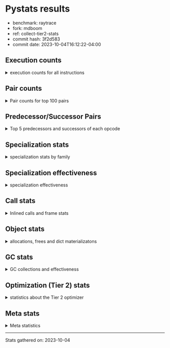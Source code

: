 
# Pystats results

- benchmark: raytrace
- fork: mdboom
- ref: collect-tier2-stats
- commit hash: 3f2d583
- commit date: 2023-10-04T16:12:22-04:00

## Execution counts

<details>
<summary> execution counts for all instructions </summary>

|Name | Count | Self | Cumulative | Miss ratio | 
|---|---:|---:|---:|---:|
| LOAD_FAST | 519,318,180 | 21.9% | 21.9% |  |
| LOAD_ATTR_INSTANCE_VALUE | 350,576,820 | 14.8% | 36.7% | 0.2% |
| RESUME_CHECK | 153,418,920 | 6.5% | 43.1% |  |
| RETURN_VALUE | 136,163,340 | 5.7% | 48.9% |  |
| LOAD_FAST_LOAD_FAST | 133,760,760 | 5.6% | 54.5% |  |
| BINARY_OP_MULTIPLY_FLOAT | 121,520,080 | 5.1% | 59.6% | 5.7% |
| CALL_PY_EXACT_ARGS | 100,959,780 | 4.3% | 63.9% | 2.2% |
| STORE_ATTR_INSTANCE_VALUE | 96,107,880 | 4.1% | 67.9% | 0.0% |
| LOAD_ATTR_METHOD_WITH_VALUES | 94,737,520 | 4.0% | 71.9% | 1.7% |
| BINARY_OP_ADD_FLOAT | 69,208,300 | 2.9% | 74.8% | 8.7% |
| RETURN_CONST | 63,452,700 | 2.7% | 77.5% |  |
| BINARY_OP_SUBTRACT_FLOAT | 50,259,060 | 2.1% | 79.6% | 30.0% |
| STORE_FAST | 49,227,000 | 2.1% | 81.7% |  |
| BINARY_OP | 44,365,820 | 1.9% | 83.6% |  |
| LOAD_CONST | 40,772,940 | 1.7% | 85.3% |  |
| LOAD_GLOBAL_MODULE | 39,516,160 | 1.7% | 87.0% |  |
| EXIT_INIT_CHECK | 33,388,200 | 1.4% | 88.4% |  |
| CALL_ALLOC_AND_ENTER_INIT | 33,388,200 | 1.4% | 89.8% |  |
| POP_JUMP_IF_FALSE | 32,280,780 | 1.4% | 91.1% |  |
| POP_TOP | 26,296,020 | 1.1% | 92.2% |  |
| INTERPRETER_EXIT | 19,112,340 | 0.8% | 93.0% |  |
| TO_BOOL_BOOL | 18,511,860 | 0.8% | 93.8% |  |
| ENTER_EXECUTOR | 16,037,320 | 0.7% | 94.5% |  |
| BINARY_OP_MULTIPLY_INT | 13,571,280 | 0.6% | 95.1% | 63.1% |
| COMPARE_OP | 12,344,560 | 0.5% | 95.6% |  |
| BUILD_TUPLE | 8,288,040 | 0.3% | 95.9% |  |
| CALL_BUILTIN_O | 7,703,580 | 0.3% | 96.3% |  |
| LIST_APPEND | 7,327,200 | 0.3% | 96.6% |  |
| PUSH_NULL | 7,310,340 | 0.3% | 96.9% |  |
| LOAD_GLOBAL_BUILTIN | 7,108,800 | 0.3% | 97.2% |  |
| POP_JUMP_IF_NOT_NONE | 6,802,080 | 0.3% | 97.5% |  |
| LOAD_ATTR_MODULE | 6,710,200 | 0.3% | 97.7% |  |
| BINARY_SUBSCR_TUPLE_INT | 6,693,900 | 0.3% | 98.0% |  |
| CALL | 6,416,740 | 0.3% | 98.3% |  |
| BINARY_OP_SUBTRACT_INT | 4,877,700 | 0.2% | 98.5% | 7.2% |
| POP_JUMP_IF_TRUE | 3,218,580 | 0.1% | 98.6% |  |
| BINARY_OP_ADD_INT | 3,178,800 | 0.1% | 98.8% |  |
| GET_ITER | 2,792,040 | 0.1% | 98.9% |  |
| FOR_ITER_LIST | 2,791,740 | 0.1% | 99.0% |  |
| UNARY_NEGATIVE | 2,650,380 | 0.1% | 99.1% |  |
| COMPARE_OP_FLOAT | 1,964,460 | 0.1% | 99.2% |  |
| BUILD_LIST | 1,836,120 | 0.1% | 99.3% |  |
| SWAP | 1,831,800 | 0.1% | 99.4% |  |
| LOAD_FAST_AND_CLEAR | 1,831,800 | 0.1% | 99.4% |  |
| STORE_SUBSCR | 1,800,480 | 0.1% | 99.5% |  |
| STORE_FAST_STORE_FAST | 1,555,860 | 0.1% | 99.6% |  |
| TO_BOOL | 1,530,440 | 0.1% | 99.6% |  |
| NOP | 1,511,880 | 0.1% | 99.7% |  |
| UNPACK_SEQUENCE_TWO_TUPLE | 1,235,880 | 0.1% | 99.8% |  |
| COMPARE_OP_INT | 919,980 | 0.0% | 99.8% |  |
| LOAD_ATTR | 832,520 | 0.0% | 99.8% |  |
| LOAD_ATTR_METHOD_NO_DICT | 616,320 | 0.0% | 99.9% |  |
| CALL_LIST_APPEND | 614,760 | 0.0% | 99.9% |  |
| CALL_FUNCTION_EX | 600,180 | 0.0% | 99.9% |  |
| LIST_EXTEND | 600,060 | 0.0% | 99.9% |  |
| CALL_INTRINSIC_1 | 600,060 | 0.0% | 100.0% |  |
| POP_JUMP_IF_NONE | 338,340 | 0.0% | 100.0% |  |
| UNPACK_SEQUENCE_TUPLE | 319,980 | 0.0% | 100.0% |  |
| TO_BOOL_INT | 231,420 | 0.0% | 100.0% |  |
| CALL_METHOD_DESCRIPTOR_FAST | 1,560 | 0.0% | 100.0% |  |
| LOAD_GLOBAL | 560 | 0.0% | 100.0% |  |
| FOR_ITER_RANGE | 560 | 0.0% | 100.0% |  |
| CALL_KW | 420 | 0.0% | 100.0% |  |
| CALL_BUILTIN_CLASS | 300 | 0.0% | 100.0% |  |
| STORE_ATTR | 280 | 0.0% | 100.0% |  |
| JUMP_BACKWARD | 280 | 0.0% | 100.0% |  |
| LOAD_DEREF | 180 | 0.0% | 100.0% |  |
| EXTENDED_ARG | 180 | 0.0% | 100.0% |  |
| TO_BOOL_NONE | 60 | 0.0% | 100.0% |  |
| DICT_MERGE | 60 | 0.0% | 100.0% |  |
| COPY_FREE_VARS | 60 | 0.0% | 100.0% |  |
| BUILD_MAP | 60 | 0.0% | 100.0% |  |


</details>

## Pair counts

<details>
<summary> Pair counts for top 100 pairs </summary>

|Pair | Count | Self | Cumulative | 
|---|---:|---:|---:|
| LOAD_FAST LOAD_ATTR_INSTANCE_VALUE | 323,743,960 | 13.6% | 13.6% |
| LOAD_ATTR_INSTANCE_VALUE LOAD_FAST | 156,942,420 | 6.6% | 20.3% |
| LOAD_ATTR_INSTANCE_VALUE BINARY_OP_MULTIPLY_FLOAT | 105,094,860 | 4.4% | 24.7% |
| CALL_PY_EXACT_ARGS RESUME_CHECK | 100,918,200 | 4.3% | 28.9% |
| LOAD_FAST LOAD_ATTR_METHOD_WITH_VALUES | 88,432,940 | 3.7% | 32.7% |
| LOAD_FAST_LOAD_FAST STORE_ATTR_INSTANCE_VALUE | 88,383,160 | 3.7% | 36.4% |
| RESUME_CHECK LOAD_FAST | 86,156,040 | 3.6% | 40.0% |
| LOAD_ATTR_METHOD_WITH_VALUES CALL_PY_EXACT_ARGS | 55,897,440 | 2.4% | 42.4% |
| STORE_ATTR_INSTANCE_VALUE LOAD_FAST_LOAD_FAST | 54,995,040 | 2.3% | 44.7% |
| BINARY_OP_MULTIPLY_FLOAT BINARY_OP_ADD_FLOAT | 52,575,180 | 2.2% | 46.9% |
| STORE_FAST LOAD_FAST | 42,816,900 | 1.8% | 48.7% |
| BINARY_OP_ADD_FLOAT LOAD_FAST | 35,208,720 | 1.5% | 50.2% |
| RETURN_VALUE RETURN_VALUE | 34,178,400 | 1.4% | 51.6% |
| STORE_ATTR_INSTANCE_VALUE RETURN_CONST | 33,984,720 | 1.4% | 53.1% |
| RESUME_CHECK LOAD_FAST_LOAD_FAST | 33,476,280 | 1.4% | 54.5% |
| RETURN_CONST EXIT_INIT_CHECK | 33,388,200 | 1.4% | 55.9% |
| EXIT_INIT_CHECK RETURN_VALUE | 33,388,200 | 1.4% | 57.3% |
| CALL_ALLOC_AND_ENTER_INIT RESUME_CHECK | 33,388,200 | 1.4% | 58.7% |
| BINARY_OP_MULTIPLY_FLOAT LOAD_FAST | 32,868,780 | 1.4% | 60.1% |
| BINARY_OP_ADD_FLOAT RETURN_VALUE | 30,513,000 | 1.3% | 61.4% |
| LOAD_ATTR_METHOD_WITH_VALUES LOAD_FAST | 29,789,220 | 1.3% | 62.6% |
| LOAD_ATTR_INSTANCE_VALUE BINARY_OP_SUBTRACT_FLOAT | 27,452,940 | 1.2% | 63.8% |
| LOAD_ATTR_INSTANCE_VALUE BINARY_OP | 27,154,060 | 1.1% | 64.9% |
| BINARY_OP_SUBTRACT_FLOAT LOAD_FAST | 27,133,200 | 1.1% | 66.1% |
| LOAD_FAST RETURN_VALUE | 26,993,880 | 1.1% | 67.2% |
| LOAD_FAST_LOAD_FAST LOAD_ATTR_INSTANCE_VALUE | 26,522,480 | 1.1% | 68.3% |
| RETURN_VALUE POP_TOP | 25,669,380 | 1.1% | 69.4% |
| POP_TOP LOAD_FAST | 24,797,760 | 1.0% | 70.5% |
| LOAD_FAST CALL_PY_EXACT_ARGS | 24,542,920 | 1.0% | 71.5% |
| LOAD_GLOBAL_MODULE LOAD_FAST | 20,028,300 | 0.8% | 72.3% |
| CACHE RESUME_CHECK | 19,112,340 | 0.8% | 73.1% |
| RETURN_VALUE STORE_FAST | 19,013,460 | 0.8% | 73.9% |
| RETURN_VALUE INTERPRETER_EXIT | 18,511,860 | 0.8% | 74.7% |
| RETURN_CONST TO_BOOL_BOOL | 18,511,860 | 0.8% | 75.5% |
| POP_JUMP_IF_FALSE LOAD_GLOBAL_MODULE | 18,511,860 | 0.8% | 76.3% |
| LOAD_FAST LOAD_CONST | 18,178,440 | 0.8% | 77.0% |
| TO_BOOL_BOOL POP_JUMP_IF_FALSE | 17,871,900 | 0.8% | 77.8% |
| RESUME_CHECK RETURN_CONST | 17,871,900 | 0.8% | 78.6% |
| BINARY_OP_MULTIPLY_FLOAT LOAD_FAST_LOAD_FAST | 16,757,200 | 0.7% | 79.3% |
| BINARY_OP CALL_ALLOC_AND_ENTER_INIT | 15,873,980 | 0.7% | 79.9% |
| RESUME_CHECK LOAD_GLOBAL_MODULE | 14,678,580 | 0.6% | 80.5% |
| LOAD_CONST COMPARE_OP | 12,341,520 | 0.5% | 81.1% |
| LOAD_ATTR_INSTANCE_VALUE BINARY_OP_MULTIPLY_INT | 11,760,320 | 0.5% | 81.6% |
| COMPARE_OP POP_JUMP_IF_FALSE | 11,727,360 | 0.5% | 82.1% |
| BINARY_OP_MULTIPLY_FLOAT BINARY_OP_SUBTRACT_FLOAT | 10,767,780 | 0.5% | 82.5% |
| RETURN_VALUE LOAD_FAST_LOAD_FAST | 10,767,420 | 0.5% | 83.0% |
| LOAD_FAST_LOAD_FAST BINARY_OP_MULTIPLY_FLOAT | 10,767,420 | 0.5% | 83.4% |
| BINARY_OP_SUBTRACT_FLOAT STORE_FAST | 10,737,480 | 0.5% | 83.9% |
| BINARY_OP_SUBTRACT_FLOAT BINARY_OP_SUBTRACT_FLOAT | 10,737,420 | 0.5% | 84.3% |
| LOAD_GLOBAL_MODULE LOAD_FAST_LOAD_FAST | 10,598,760 | 0.4% | 84.8% |
| POP_JUMP_IF_FALSE RETURN_CONST | 10,355,460 | 0.4% | 85.2% |
| BINARY_OP LOAD_FAST | 8,638,240 | 0.4% | 85.6% |
| BINARY_OP_MULTIPLY_INT BINARY_OP_ADD_FLOAT | 8,437,640 | 0.4% | 85.9% |
| BINARY_OP_MULTIPLY_FLOAT CALL_ALLOC_AND_ENTER_INIT | 8,378,600 | 0.4% | 86.3% |
| LOAD_CONST LOAD_FAST | 8,376,600 | 0.4% | 86.6% |
| LOAD_FAST STORE_ATTR_INSTANCE_VALUE | 7,724,440 | 0.3% | 87.0% |
| RETURN_VALUE LOAD_FAST | 7,330,740 | 0.3% | 87.3% |
| LOAD_FAST BUILD_TUPLE | 7,327,260 | 0.3% | 87.6% |
| LIST_APPEND ENTER_EXECUTOR | 7,327,200 | 0.3% | 87.9% |
| BUILD_TUPLE LIST_APPEND | 7,327,200 | 0.3% | 88.2% |
| RETURN_VALUE BINARY_OP | 7,233,180 | 0.3% | 88.5% |
| LOAD_ATTR_METHOD_WITH_VALUES LOAD_CONST | 6,845,220 | 0.3% | 88.8% |
| BINARY_OP CALL_PY_EXACT_ARGS | 6,824,640 | 0.3% | 89.1% |
| STORE_ATTR_INSTANCE_VALUE LOAD_FAST | 6,807,300 | 0.3% | 89.4% |
| LOAD_ATTR_INSTANCE_VALUE CALL_PY_EXACT_ARGS | 6,802,120 | 0.3% | 89.6% |
| LOAD_FAST POP_JUMP_IF_NOT_NONE | 6,802,080 | 0.3% | 89.9% |
| LOAD_ATTR_MODULE PUSH_NULL | 6,710,140 | 0.3% | 90.2% |
| PUSH_NULL LOAD_FAST | 6,710,100 | 0.3% | 90.5% |
| LOAD_GLOBAL_MODULE LOAD_ATTR_MODULE | 6,710,080 | 0.3% | 90.8% |
| LOAD_CONST BINARY_SUBSCR_TUPLE_INT | 6,693,900 | 0.3% | 91.1% |
| RETURN_VALUE CALL_BUILTIN_O | 6,593,220 | 0.3% | 91.3% |
| CALL_BUILTIN_O RETURN_VALUE | 6,593,220 | 0.3% | 91.6% |
| RETURN_CONST LOAD_FAST | 6,206,880 | 0.3% | 91.9% |
| RETURN_VALUE CALL_PY_EXACT_ARGS | 5,610,360 | 0.2% | 92.1% |
| BINARY_OP STORE_FAST | 5,553,280 | 0.2% | 92.4% |
| ENTER_EXECUTOR BINARY_OP_MULTIPLY_FLOAT | 5,495,400 | 0.2% | 92.6% |
| POP_JUMP_IF_NOT_NONE ENTER_EXECUTOR | 4,929,480 | 0.2% | 92.8% |
| RETURN_CONST STORE_FAST | 4,744,500 | 0.2% | 93.0% |
| ENTER_EXECUTOR CALL_ALLOC_AND_ENTER_INIT | 4,636,200 | 0.2% | 93.2% |
| LOAD_GLOBAL_BUILTIN LOAD_CONST | 3,920,040 | 0.2% | 93.4% |
| LOAD_ATTR_INSTANCE_VALUE BINARY_OP_ADD_FLOAT | 3,919,980 | 0.2% | 93.5% |
| LOAD_ATTR_INSTANCE_VALUE LOAD_CONST | 3,711,900 | 0.2% | 93.7% |
| CALL CALL | 3,601,640 | 0.2% | 93.8% |
| LOAD_CONST LOAD_GLOBAL_BUILTIN | 3,600,000 | 0.2% | 94.0% |
| BINARY_OP_MULTIPLY_INT LOAD_FAST | 3,276,440 | 0.1% | 94.1% |
| BINARY_OP BINARY_OP_ADD_FLOAT | 3,056,820 | 0.1% | 94.2% |
| LOAD_FAST_LOAD_FAST LOAD_CONST | 2,898,180 | 0.1% | 94.4% |
| BINARY_SUBSCR_TUPLE_INT LOAD_FAST_LOAD_FAST | 2,879,820 | 0.1% | 94.5% |
| BINARY_SUBSCR_TUPLE_INT BINARY_OP | 2,847,420 | 0.1% | 94.6% |
| LOAD_ATTR_INSTANCE_VALUE BINARY_OP_SUBTRACT_INT | 2,755,080 | 0.1% | 94.7% |
| BINARY_OP_SUBTRACT_INT CALL_ALLOC_AND_ENTER_INIT | 2,658,120 | 0.1% | 94.8% |
| LOAD_FAST LOAD_GLOBAL_MODULE | 2,593,560 | 0.1% | 94.9% |
| LOAD_GLOBAL_BUILTIN LOAD_FAST | 2,494,440 | 0.1% | 95.0% |
| LOAD_FAST BINARY_OP | 2,454,160 | 0.1% | 95.2% |
| BINARY_OP RETURN_VALUE | 2,249,280 | 0.1% | 95.2% |
| ENTER_EXECUTOR LOAD_FAST | 2,225,320 | 0.1% | 95.3% |
| LOAD_ATTR_INSTANCE_VALUE LOAD_ATTR_METHOD_WITH_VALUES | 2,170,060 | 0.1% | 95.4% |
| STORE_FAST LOAD_GLOBAL_MODULE | 2,156,060 | 0.1% | 95.5% |
| LOAD_CONST BINARY_OP_ADD_INT | 2,115,960 | 0.1% | 95.6% |
| COMPARE_OP_FLOAT POP_JUMP_IF_TRUE | 1,964,460 | 0.1% | 95.7% |


</details>

## Predecessor/Successor Pairs

<details>
<summary> Top 5 predecessors and successors of each opcode </summary>

### CACHE

<details>
<summary> Successors and predecessors for CACHE </summary>

|Predecessors | Count | Percentage | 
|---|---:|---:|

|Successors | Count | Percentage | 
|---|---:|---:|
| RESUME_CHECK | 19,112,340 | 100.0% |


</details>

### EXIT_INIT_CHECK

<details>
<summary> Successors and predecessors for EXIT_INIT_CHECK </summary>

|Predecessors | Count | Percentage | 
|---|---:|---:|
| RETURN_CONST | 33,388,200 | 100.0% |

|Successors | Count | Percentage | 
|---|---:|---:|
| RETURN_VALUE | 33,388,200 | 100.0% |


</details>

### GET_ITER

<details>
<summary> Successors and predecessors for GET_ITER </summary>

|Predecessors | Count | Percentage | 
|---|---:|---:|
| LOAD_ATTR_INSTANCE_VALUE | 1,555,860 | 55.7% |
| LOAD_FAST | 915,960 | 32.8% |
| RETURN_VALUE | 319,980 | 11.5% |
| CALL_BUILTIN_CLASS | 240 | 0.0% |

|Successors | Count | Percentage | 
|---|---:|---:|
| FOR_ITER_LIST | 1,875,840 | 67.2% |
| LOAD_FAST_AND_CLEAR | 915,900 | 32.8% |
| FOR_ITER_RANGE | 240 | 0.0% |
| EXTENDED_ARG | 60 | 0.0% |


</details>

### INTERPRETER_EXIT

<details>
<summary> Successors and predecessors for INTERPRETER_EXIT </summary>

|Predecessors | Count | Percentage | 
|---|---:|---:|
| RETURN_VALUE | 18,511,860 | 96.9% |
| RETURN_CONST | 600,480 | 3.1% |

|Successors | Count | Percentage | 
|---|---:|---:|


</details>

### NOP

<details>
<summary> Successors and predecessors for NOP </summary>

|Predecessors | Count | Percentage | 
|---|---:|---:|
| POP_JUMP_IF_FALSE | 915,900 | 60.6% |
| POP_JUMP_IF_NOT_NONE | 595,920 | 39.4% |
| POP_TOP | 60 | 0.0% |

|Successors | Count | Percentage | 
|---|---:|---:|
| LOAD_FAST | 1,511,820 | 100.0% |
| LOAD_DEREF | 60 | 0.0% |


</details>

### POP_TOP

<details>
<summary> Successors and predecessors for POP_TOP </summary>

|Predecessors | Count | Percentage | 
|---|---:|---:|
| RETURN_VALUE | 25,669,380 | 97.6% |
| CALL_FUNCTION_EX | 600,000 | 2.3% |
| POP_JUMP_IF_TRUE | 25,800 | 0.1% |
| RETURN_CONST | 780 | 0.0% |
| CALL | 60 | 0.0% |

|Successors | Count | Percentage | 
|---|---:|---:|
| LOAD_FAST | 24,797,760 | 94.3% |
| LOAD_GLOBAL_MODULE | 640,080 | 2.4% |
| ENTER_EXECUTOR | 600,140 | 2.3% |
| LOAD_GLOBAL_BUILTIN | 231,460 | 0.9% |
| RETURN_CONST | 25,800 | 0.1% |


</details>

### PUSH_NULL

<details>
<summary> Successors and predecessors for PUSH_NULL </summary>

|Predecessors | Count | Percentage | 
|---|---:|---:|
| LOAD_ATTR_MODULE | 6,710,140 | 91.8% |
| LOAD_ATTR | 600,080 | 8.2% |
| LOAD_DEREF | 120 | 0.0% |

|Successors | Count | Percentage | 
|---|---:|---:|
| LOAD_FAST | 6,710,100 | 91.8% |
| LOAD_FAST_LOAD_FAST | 600,000 | 8.2% |
| CALL | 180 | 0.0% |
| LOAD_CONST | 60 | 0.0% |


</details>

### RETURN_VALUE

<details>
<summary> Successors and predecessors for RETURN_VALUE </summary>

|Predecessors | Count | Percentage | 
|---|---:|---:|
| RETURN_VALUE | 34,178,400 | 25.1% |
| EXIT_INIT_CHECK | 33,388,200 | 24.5% |
| BINARY_OP_ADD_FLOAT | 30,513,000 | 22.4% |
| LOAD_FAST | 26,993,880 | 19.8% |
| CALL_BUILTIN_O | 6,593,220 | 4.8% |

|Successors | Count | Percentage | 
|---|---:|---:|
| RETURN_VALUE | 34,178,400 | 25.1% |
| POP_TOP | 25,669,380 | 18.9% |
| STORE_FAST | 19,013,460 | 14.0% |
| INTERPRETER_EXIT | 18,511,860 | 13.6% |
| LOAD_FAST_LOAD_FAST | 10,767,420 | 7.9% |


</details>

### STORE_SUBSCR

<details>
<summary> Successors and predecessors for STORE_SUBSCR </summary>

|Predecessors | Count | Percentage | 
|---|---:|---:|
| BINARY_OP_ADD_INT | 1,200,060 | 66.7% |
| LOAD_FAST | 600,000 | 33.3% |
| STORE_SUBSCR | 420 | 0.0% |

|Successors | Count | Percentage | 
|---|---:|---:|
| LOAD_GLOBAL_BUILTIN | 1,200,000 | 66.6% |
| RETURN_CONST | 600,000 | 33.3% |
| STORE_SUBSCR | 420 | 0.0% |
| ENTER_EXECUTOR | 60 | 0.0% |


</details>

### TO_BOOL

<details>
<summary> Successors and predecessors for TO_BOOL </summary>

|Predecessors | Count | Percentage | 
|---|---:|---:|
| LOAD_FAST | 1,530,080 | 100.0% |
| TO_BOOL | 360 | 0.0% |

|Successors | Count | Percentage | 
|---|---:|---:|
| POP_JUMP_IF_FALSE | 1,530,060 | 100.0% |
| TO_BOOL | 360 | 0.0% |
| TO_BOOL_NONE | 20 | 0.0% |


</details>

### UNARY_NEGATIVE

<details>
<summary> Successors and predecessors for UNARY_NEGATIVE </summary>

|Predecessors | Count | Percentage | 
|---|---:|---:|
| LOAD_FAST | 1,530,060 | 57.7% |
| LOAD_GLOBAL_MODULE | 1,120,320 | 42.3% |

|Successors | Count | Percentage | 
|---|---:|---:|
| BINARY_OP | 1,530,060 | 57.7% |
| COMPARE_OP_FLOAT | 1,120,320 | 42.3% |


</details>

### BINARY_OP

<details>
<summary> Successors and predecessors for BINARY_OP </summary>

|Predecessors | Count | Percentage | 
|---|---:|---:|
| LOAD_ATTR_INSTANCE_VALUE | 27,154,060 | 61.2% |
| RETURN_VALUE | 7,233,180 | 16.3% |
| BINARY_SUBSCR_TUPLE_INT | 2,847,420 | 6.4% |
| LOAD_FAST | 2,454,160 | 5.5% |
| UNARY_NEGATIVE | 1,530,060 | 3.4% |

|Successors | Count | Percentage | 
|---|---:|---:|
| CALL_ALLOC_AND_ENTER_INIT | 15,873,980 | 35.8% |
| LOAD_FAST | 8,638,240 | 19.5% |
| CALL_PY_EXACT_ARGS | 6,824,640 | 15.4% |
| STORE_FAST | 5,553,280 | 12.5% |
| BINARY_OP_ADD_FLOAT | 3,056,820 | 6.9% |


</details>

### BUILD_LIST

<details>
<summary> Successors and predecessors for BUILD_LIST </summary>

|Predecessors | Count | Percentage | 
|---|---:|---:|
| SWAP | 915,900 | 49.9% |
| LOAD_FAST_LOAD_FAST | 600,000 | 32.7% |
| RESUME_CHECK | 320,040 | 17.4% |
| STORE_ATTR_INSTANCE_VALUE | 60 | 0.0% |
| LOAD_FAST | 60 | 0.0% |

|Successors | Count | Percentage | 
|---|---:|---:|
| SWAP | 915,900 | 49.9% |
| LOAD_FAST | 600,120 | 32.7% |
| STORE_FAST | 319,980 | 17.4% |
| LOAD_FAST_LOAD_FAST | 60 | 0.0% |
| LOAD_DEREF | 60 | 0.0% |


</details>

### BUILD_MAP

<details>
<summary> Successors and predecessors for BUILD_MAP </summary>

|Predecessors | Count | Percentage | 
|---|---:|---:|
| BUILD_TUPLE | 60 | 100.0% |

|Successors | Count | Percentage | 
|---|---:|---:|
| LOAD_FAST | 60 | 100.0% |


</details>

### BUILD_TUPLE

<details>
<summary> Successors and predecessors for BUILD_TUPLE </summary>

|Predecessors | Count | Percentage | 
|---|---:|---:|
| LOAD_FAST | 7,327,260 | 88.4% |
| BINARY_OP_ADD_FLOAT | 953,900 | 11.5% |
| BINARY_OP | 6,040 | 0.1% |
| LOAD_FAST_LOAD_FAST | 480 | 0.0% |
| LOAD_CONST | 360 | 0.0% |

|Successors | Count | Percentage | 
|---|---:|---:|
| LIST_APPEND | 7,327,200 | 88.4% |
| RETURN_VALUE | 959,940 | 11.6% |
| CALL_LIST_APPEND | 480 | 0.0% |
| LOAD_CONST | 360 | 0.0% |
| BUILD_MAP | 60 | 0.0% |


</details>

### CALL

<details>
<summary> Successors and predecessors for CALL </summary>

|Predecessors | Count | Percentage | 
|---|---:|---:|
| CALL | 3,601,640 | 56.1% |
| BINARY_OP_MULTIPLY_INT | 1,049,060 | 16.3% |
| BINARY_OP | 751,040 | 11.7% |
| BINARY_OP_ADD_FLOAT | 694,260 | 10.8% |
| LOAD_FAST | 320,040 | 5.0% |

|Successors | Count | Percentage | 
|---|---:|---:|
| CALL | 3,601,640 | 56.1% |
| LOAD_FAST | 1,800,120 | 28.1% |
| BINARY_OP_ADD_INT | 462,840 | 7.2% |
| STORE_FAST | 320,040 | 5.0% |
| LOAD_GLOBAL_BUILTIN | 231,420 | 3.6% |


</details>

### CALL_FUNCTION_EX

<details>
<summary> Successors and predecessors for CALL_FUNCTION_EX </summary>

|Predecessors | Count | Percentage | 
|---|---:|---:|
| CALL_INTRINSIC_1 | 600,060 | 100.0% |
| LOAD_FAST | 60 | 0.0% |
| DICT_MERGE | 60 | 0.0% |

|Successors | Count | Percentage | 
|---|---:|---:|
| POP_TOP | 600,000 | 100.0% |
| RESUME_CHECK | 120 | 0.0% |
| COPY_FREE_VARS | 60 | 0.0% |


</details>

### CALL_INTRINSIC_1

<details>
<summary> Successors and predecessors for CALL_INTRINSIC_1 </summary>

|Predecessors | Count | Percentage | 
|---|---:|---:|
| LIST_EXTEND | 600,060 | 100.0% |

|Successors | Count | Percentage | 
|---|---:|---:|
| CALL_FUNCTION_EX | 600,060 | 100.0% |


</details>

### CALL_KW

<details>
<summary> Successors and predecessors for CALL_KW </summary>

|Predecessors | Count | Percentage | 
|---|---:|---:|
| LOAD_CONST | 420 | 100.0% |

|Successors | Count | Percentage | 
|---|---:|---:|
| CALL_PY_EXACT_ARGS | 400 | 95.2% |
| CALL | 20 | 4.8% |


</details>

### COMPARE_OP

<details>
<summary> Successors and predecessors for COMPARE_OP </summary>

|Predecessors | Count | Percentage | 
|---|---:|---:|
| LOAD_CONST | 12,341,520 | 100.0% |
| COMPARE_OP | 3,040 | 0.0% |

|Successors | Count | Percentage | 
|---|---:|---:|
| POP_JUMP_IF_FALSE | 11,727,360 | 95.0% |
| POP_JUMP_IF_TRUE | 614,160 | 5.0% |
| COMPARE_OP | 3,040 | 0.0% |


</details>

### COPY_FREE_VARS

<details>
<summary> Successors and predecessors for COPY_FREE_VARS </summary>

|Predecessors | Count | Percentage | 
|---|---:|---:|
| CALL_FUNCTION_EX | 60 | 100.0% |

|Successors | Count | Percentage | 
|---|---:|---:|
| RESUME_CHECK | 60 | 100.0% |


</details>

### DICT_MERGE

<details>
<summary> Successors and predecessors for DICT_MERGE </summary>

|Predecessors | Count | Percentage | 
|---|---:|---:|
| LOAD_FAST | 60 | 100.0% |

|Successors | Count | Percentage | 
|---|---:|---:|
| CALL_FUNCTION_EX | 60 | 100.0% |


</details>

### ENTER_EXECUTOR

<details>
<summary> Successors and predecessors for ENTER_EXECUTOR </summary>

|Predecessors | Count | Percentage | 
|---|---:|---:|
| LIST_APPEND | 7,327,200 | 45.7% |
| POP_JUMP_IF_NOT_NONE | 4,929,480 | 30.7% |
| POP_JUMP_IF_TRUE | 1,693,200 | 10.6% |
| STORE_FAST | 867,060 | 5.4% |
| CALL_LIST_APPEND | 614,160 | 3.8% |

|Successors | Count | Percentage | 
|---|---:|---:|
| BINARY_OP_MULTIPLY_FLOAT | 5,495,400 | 34.3% |
| CALL_ALLOC_AND_ENTER_INIT | 4,636,200 | 28.9% |
| LOAD_FAST | 2,225,320 | 13.9% |
| LOAD_ATTR_METHOD_WITH_VALUES | 1,530,060 | 9.5% |
| STORE_FAST | 915,900 | 5.7% |


</details>

### EXTENDED_ARG

<details>
<summary> Successors and predecessors for EXTENDED_ARG </summary>

|Predecessors | Count | Percentage | 
|---|---:|---:|
| POP_TOP | 60 | 33.3% |
| JUMP_BACKWARD | 60 | 33.3% |
| GET_ITER | 60 | 33.3% |

|Successors | Count | Percentage | 
|---|---:|---:|
| FOR_ITER_RANGE | 120 | 66.7% |
| JUMP_BACKWARD | 60 | 33.3% |


</details>

### JUMP_BACKWARD

<details>
<summary> Successors and predecessors for JUMP_BACKWARD </summary>

|Predecessors | Count | Percentage | 
|---|---:|---:|
| POP_TOP | 220 | 78.6% |
| EXTENDED_ARG | 60 | 21.4% |

|Successors | Count | Percentage | 
|---|---:|---:|
| FOR_ITER_RANGE | 200 | 71.4% |
| EXTENDED_ARG | 60 | 21.4% |
| ENTER_EXECUTOR | 20 | 7.1% |


</details>

### LIST_APPEND

<details>
<summary> Successors and predecessors for LIST_APPEND </summary>

|Predecessors | Count | Percentage | 
|---|---:|---:|
| BUILD_TUPLE | 7,327,200 | 100.0% |

|Successors | Count | Percentage | 
|---|---:|---:|
| ENTER_EXECUTOR | 7,327,200 | 100.0% |


</details>

### LIST_EXTEND

<details>
<summary> Successors and predecessors for LIST_EXTEND </summary>

|Predecessors | Count | Percentage | 
|---|---:|---:|
| LOAD_FAST | 600,000 | 100.0% |
| LOAD_DEREF | 60 | 0.0% |

|Successors | Count | Percentage | 
|---|---:|---:|
| CALL_INTRINSIC_1 | 600,060 | 100.0% |


</details>

### LOAD_ATTR

<details>
<summary> Successors and predecessors for LOAD_ATTR </summary>

|Predecessors | Count | Percentage | 
|---|---:|---:|
| LOAD_FAST | 600,340 | 72.1% |
| LOAD_GLOBAL_MODULE | 231,780 | 27.8% |
| LOAD_ATTR | 280 | 0.0% |
| RETURN_VALUE | 40 | 0.0% |
| LOAD_FAST_LOAD_FAST | 40 | 0.0% |

|Successors | Count | Percentage | 
|---|---:|---:|
| PUSH_NULL | 600,080 | 72.1% |
| BINARY_OP | 231,420 | 27.8% |
| LOAD_ATTR | 280 | 0.0% |
| LOAD_ATTR_METHOD_WITH_VALUES | 220 | 0.0% |
| LOAD_ATTR_INSTANCE_VALUE | 180 | 0.0% |


</details>

### LOAD_CONST

<details>
<summary> Successors and predecessors for LOAD_CONST </summary>

|Predecessors | Count | Percentage | 
|---|---:|---:|
| LOAD_FAST | 18,178,440 | 44.6% |
| LOAD_ATTR_METHOD_WITH_VALUES | 6,845,220 | 16.8% |
| LOAD_GLOBAL_BUILTIN | 3,920,040 | 9.6% |
| LOAD_ATTR_INSTANCE_VALUE | 3,711,900 | 9.1% |
| LOAD_FAST_LOAD_FAST | 2,898,180 | 7.1% |

|Successors | Count | Percentage | 
|---|---:|---:|
| COMPARE_OP | 12,341,520 | 30.3% |
| LOAD_FAST | 8,376,600 | 20.5% |
| BINARY_SUBSCR_TUPLE_INT | 6,693,900 | 16.4% |
| LOAD_GLOBAL_BUILTIN | 3,600,000 | 8.8% |
| BINARY_OP_ADD_INT | 2,115,960 | 5.2% |


</details>

### LOAD_DEREF

<details>
<summary> Successors and predecessors for LOAD_DEREF </summary>

|Predecessors | Count | Percentage | 
|---|---:|---:|
| RESUME_CHECK | 60 | 33.3% |
| NOP | 60 | 33.3% |
| BUILD_LIST | 60 | 33.3% |

|Successors | Count | Percentage | 
|---|---:|---:|
| PUSH_NULL | 120 | 66.7% |
| LIST_EXTEND | 60 | 33.3% |


</details>

### LOAD_FAST

<details>
<summary> Successors and predecessors for LOAD_FAST </summary>

|Predecessors | Count | Percentage | 
|---|---:|---:|
| LOAD_ATTR_INSTANCE_VALUE | 156,942,420 | 30.2% |
| RESUME_CHECK | 86,156,040 | 16.6% |
| STORE_FAST | 42,816,900 | 8.2% |
| BINARY_OP_ADD_FLOAT | 35,208,720 | 6.8% |
| BINARY_OP_MULTIPLY_FLOAT | 32,868,780 | 6.3% |

|Successors | Count | Percentage | 
|---|---:|---:|
| LOAD_ATTR_INSTANCE_VALUE | 323,743,960 | 62.3% |
| LOAD_ATTR_METHOD_WITH_VALUES | 88,432,940 | 17.0% |
| RETURN_VALUE | 26,993,880 | 5.2% |
| CALL_PY_EXACT_ARGS | 24,542,920 | 4.7% |
| LOAD_CONST | 18,178,440 | 3.5% |


</details>

### LOAD_FAST_AND_CLEAR

<details>
<summary> Successors and predecessors for LOAD_FAST_AND_CLEAR </summary>

|Predecessors | Count | Percentage | 
|---|---:|---:|
| LOAD_FAST_AND_CLEAR | 915,900 | 50.0% |
| GET_ITER | 915,900 | 50.0% |

|Successors | Count | Percentage | 
|---|---:|---:|
| SWAP | 915,900 | 50.0% |
| LOAD_FAST_AND_CLEAR | 915,900 | 50.0% |


</details>

### LOAD_FAST_LOAD_FAST

<details>
<summary> Successors and predecessors for LOAD_FAST_LOAD_FAST </summary>

|Predecessors | Count | Percentage | 
|---|---:|---:|
| STORE_ATTR_INSTANCE_VALUE | 54,995,040 | 41.1% |
| RESUME_CHECK | 33,476,280 | 25.0% |
| BINARY_OP_MULTIPLY_FLOAT | 16,757,200 | 12.5% |
| RETURN_VALUE | 10,767,420 | 8.0% |
| LOAD_GLOBAL_MODULE | 10,598,760 | 7.9% |

|Successors | Count | Percentage | 
|---|---:|---:|
| STORE_ATTR_INSTANCE_VALUE | 88,383,160 | 66.1% |
| LOAD_ATTR_INSTANCE_VALUE | 26,522,480 | 19.8% |
| BINARY_OP_MULTIPLY_FLOAT | 10,767,420 | 8.0% |
| LOAD_CONST | 2,898,180 | 2.2% |
| LOAD_ATTR_METHOD_WITH_VALUES | 1,555,860 | 1.2% |


</details>

### LOAD_GLOBAL

<details>
<summary> Successors and predecessors for LOAD_GLOBAL </summary>

|Predecessors | Count | Percentage | 
|---|---:|---:|
| STORE_FAST | 120 | 21.4% |
| LOAD_ATTR_METHOD_WITH_VALUES | 120 | 21.4% |
| RETURN_VALUE | 100 | 17.9% |
| RESUME_CHECK | 80 | 14.3% |
| STORE_ATTR_INSTANCE_VALUE | 60 | 10.7% |

|Successors | Count | Percentage | 
|---|---:|---:|
| LOAD_GLOBAL_MODULE | 460 | 82.1% |
| LOAD_GLOBAL_BUILTIN | 80 | 14.3% |
| LOAD_ATTR | 20 | 3.6% |


</details>

### POP_JUMP_IF_FALSE

<details>
<summary> Successors and predecessors for POP_JUMP_IF_FALSE </summary>

|Predecessors | Count | Percentage | 
|---|---:|---:|
| TO_BOOL_BOOL | 17,871,900 | 55.4% |
| COMPARE_OP | 11,727,360 | 36.3% |
| TO_BOOL | 1,530,060 | 4.7% |
| COMPARE_OP_INT | 919,980 | 2.8% |
| TO_BOOL_INT | 231,420 | 0.7% |

|Successors | Count | Percentage | 
|---|---:|---:|
| LOAD_GLOBAL_MODULE | 18,511,860 | 57.3% |
| RETURN_CONST | 10,355,460 | 32.1% |
| LOAD_CONST | 1,850,040 | 5.7% |
| NOP | 915,900 | 2.8% |
| LOAD_FAST | 647,520 | 2.0% |


</details>

### POP_JUMP_IF_NONE

<details>
<summary> Successors and predecessors for POP_JUMP_IF_NONE </summary>

|Predecessors | Count | Percentage | 
|---|---:|---:|
| LOAD_FAST | 338,340 | 100.0% |

|Successors | Count | Percentage | 
|---|---:|---:|
| LOAD_FAST | 319,980 | 94.6% |
| LOAD_FAST_LOAD_FAST | 18,360 | 5.4% |


</details>

### POP_JUMP_IF_NOT_NONE

<details>
<summary> Successors and predecessors for POP_JUMP_IF_NOT_NONE </summary>

|Predecessors | Count | Percentage | 
|---|---:|---:|
| LOAD_FAST | 6,802,080 | 100.0% |

|Successors | Count | Percentage | 
|---|---:|---:|
| ENTER_EXECUTOR | 4,929,480 | 72.5% |
| LOAD_FAST | 1,276,680 | 18.8% |
| NOP | 595,920 | 8.8% |


</details>

### POP_JUMP_IF_TRUE

<details>
<summary> Successors and predecessors for POP_JUMP_IF_TRUE </summary>

|Predecessors | Count | Percentage | 
|---|---:|---:|
| COMPARE_OP_FLOAT | 1,964,460 | 61.0% |
| TO_BOOL_BOOL | 639,960 | 19.9% |
| COMPARE_OP | 614,160 | 19.1% |

|Successors | Count | Percentage | 
|---|---:|---:|
| ENTER_EXECUTOR | 1,693,200 | 52.6% |
| LOAD_FAST | 955,620 | 29.7% |
| LOAD_FAST_LOAD_FAST | 543,960 | 16.9% |
| POP_TOP | 25,800 | 0.8% |


</details>

### RETURN_CONST

<details>
<summary> Successors and predecessors for RETURN_CONST </summary>

|Predecessors | Count | Percentage | 
|---|---:|---:|
| STORE_ATTR_INSTANCE_VALUE | 33,984,720 | 53.6% |
| RESUME_CHECK | 17,871,900 | 28.2% |
| POP_JUMP_IF_FALSE | 10,355,460 | 16.3% |
| ENTER_EXECUTOR | 614,220 | 1.0% |
| STORE_SUBSCR | 600,000 | 0.9% |

|Successors | Count | Percentage | 
|---|---:|---:|
| EXIT_INIT_CHECK | 33,388,200 | 52.6% |
| TO_BOOL_BOOL | 18,511,860 | 29.2% |
| LOAD_FAST | 6,206,880 | 9.8% |
| STORE_FAST | 4,744,500 | 7.5% |
| INTERPRETER_EXIT | 600,480 | 0.9% |


</details>

### STORE_ATTR

<details>
<summary> Successors and predecessors for STORE_ATTR </summary>

|Predecessors | Count | Percentage | 
|---|---:|---:|
| LOAD_FAST | 200 | 71.4% |
| LOAD_FAST_LOAD_FAST | 80 | 28.6% |

|Successors | Count | Percentage | 
|---|---:|---:|
| STORE_ATTR_INSTANCE_VALUE | 280 | 100.0% |


</details>

### STORE_FAST

<details>
<summary> Successors and predecessors for STORE_FAST </summary>

|Predecessors | Count | Percentage | 
|---|---:|---:|
| RETURN_VALUE | 19,013,460 | 38.6% |
| BINARY_OP_SUBTRACT_FLOAT | 10,737,480 | 21.8% |
| BINARY_OP | 5,553,280 | 11.3% |
| RETURN_CONST | 4,744,500 | 9.6% |
| STORE_FAST | 1,831,800 | 3.7% |

|Successors | Count | Percentage | 
|---|---:|---:|
| LOAD_FAST | 42,816,900 | 87.0% |
| LOAD_GLOBAL_MODULE | 2,156,060 | 4.4% |
| STORE_FAST | 1,831,800 | 3.7% |
| ENTER_EXECUTOR | 867,060 | 1.8% |
| LOAD_FAST_LOAD_FAST | 634,860 | 1.3% |


</details>

### STORE_FAST_STORE_FAST

<details>
<summary> Successors and predecessors for STORE_FAST_STORE_FAST </summary>

|Predecessors | Count | Percentage | 
|---|---:|---:|
| UNPACK_SEQUENCE_TWO_TUPLE | 1,235,880 | 79.4% |
| UNPACK_SEQUENCE_TUPLE | 319,980 | 20.6% |

|Successors | Count | Percentage | 
|---|---:|---:|
| LOAD_FAST_LOAD_FAST | 915,900 | 58.9% |
| STORE_FAST | 319,980 | 20.6% |
| LOAD_FAST | 319,980 | 20.6% |


</details>

### SWAP

<details>
<summary> Successors and predecessors for SWAP </summary>

|Predecessors | Count | Percentage | 
|---|---:|---:|
| LOAD_FAST_AND_CLEAR | 915,900 | 50.0% |
| BUILD_LIST | 915,900 | 50.0% |

|Successors | Count | Percentage | 
|---|---:|---:|
| FOR_ITER_LIST | 915,900 | 50.0% |
| BUILD_LIST | 915,900 | 50.0% |


</details>

### BINARY_OP_ADD_FLOAT

<details>
<summary> Successors and predecessors for BINARY_OP_ADD_FLOAT </summary>

|Predecessors | Count | Percentage | 
|---|---:|---:|
| BINARY_OP_MULTIPLY_FLOAT | 52,575,180 | 76.0% |
| BINARY_OP_MULTIPLY_INT | 8,437,640 | 12.2% |
| LOAD_ATTR_INSTANCE_VALUE | 3,919,980 | 5.7% |
| BINARY_OP | 3,056,820 | 4.4% |
| LOAD_CONST | 694,260 | 1.0% |

|Successors | Count | Percentage | 
|---|---:|---:|
| LOAD_FAST | 35,208,720 | 50.9% |
| RETURN_VALUE | 30,513,000 | 44.1% |
| CALL_ALLOC_AND_ENTER_INIT | 1,200,000 | 1.7% |
| BUILD_TUPLE | 953,900 | 1.4% |
| CALL | 694,260 | 1.0% |


</details>

### BINARY_OP_ADD_INT

<details>
<summary> Successors and predecessors for BINARY_OP_ADD_INT </summary>

|Predecessors | Count | Percentage | 
|---|---:|---:|
| LOAD_CONST | 2,115,960 | 66.6% |
| LOAD_FAST | 600,000 | 18.9% |
| CALL | 462,840 | 14.6% |

|Successors | Count | Percentage | 
|---|---:|---:|
| STORE_SUBSCR | 1,200,060 | 37.8% |
| LOAD_FAST | 915,900 | 28.8% |
| LOAD_CONST | 831,420 | 26.2% |
| LOAD_GLOBAL_BUILTIN | 231,420 | 7.3% |


</details>

### BINARY_OP_MULTIPLY_FLOAT

<details>
<summary> Successors and predecessors for BINARY_OP_MULTIPLY_FLOAT </summary>

|Predecessors | Count | Percentage | 
|---|---:|---:|
| LOAD_ATTR_INSTANCE_VALUE | 105,094,860 | 86.5% |
| LOAD_FAST_LOAD_FAST | 10,767,420 | 8.9% |
| ENTER_EXECUTOR | 5,495,400 | 4.5% |
| BINARY_OP_MULTIPLY_INT | 111,340 | 0.1% |
| BINARY_SUBSCR_TUPLE_INT | 32,400 | 0.0% |

|Successors | Count | Percentage | 
|---|---:|---:|
| BINARY_OP_ADD_FLOAT | 52,575,180 | 43.3% |
| LOAD_FAST | 32,868,780 | 27.0% |
| LOAD_FAST_LOAD_FAST | 16,757,200 | 13.8% |
| BINARY_OP_SUBTRACT_FLOAT | 10,767,780 | 8.9% |
| CALL_ALLOC_AND_ENTER_INIT | 8,378,600 | 6.9% |


</details>

### BINARY_OP_MULTIPLY_INT

<details>
<summary> Successors and predecessors for BINARY_OP_MULTIPLY_INT </summary>

|Predecessors | Count | Percentage | 
|---|---:|---:|
| LOAD_ATTR_INSTANCE_VALUE | 11,760,320 | 86.7% |
| LOAD_CONST | 1,649,140 | 12.2% |
| BINARY_OP | 136,300 | 1.0% |
| BINARY_OP_MULTIPLY_FLOAT | 25,440 | 0.2% |
| LOAD_FAST_LOAD_FAST | 80 | 0.0% |

|Successors | Count | Percentage | 
|---|---:|---:|
| BINARY_OP_ADD_FLOAT | 8,437,640 | 62.2% |
| LOAD_FAST | 3,276,440 | 24.1% |
| CALL | 1,049,060 | 7.7% |
| STORE_FAST | 600,000 | 4.4% |
| BINARY_OP_MULTIPLY_FLOAT | 111,340 | 0.8% |


</details>

### BINARY_OP_SUBTRACT_FLOAT

<details>
<summary> Successors and predecessors for BINARY_OP_SUBTRACT_FLOAT </summary>

|Predecessors | Count | Percentage | 
|---|---:|---:|
| LOAD_ATTR_INSTANCE_VALUE | 27,452,940 | 54.6% |
| BINARY_OP_MULTIPLY_FLOAT | 10,767,780 | 21.4% |
| BINARY_OP_SUBTRACT_FLOAT | 10,737,420 | 21.4% |
| LOAD_FAST | 600,100 | 1.2% |
| CALL_BUILTIN_O | 416,040 | 0.8% |

|Successors | Count | Percentage | 
|---|---:|---:|
| LOAD_FAST | 27,133,200 | 54.0% |
| STORE_FAST | 10,737,480 | 21.4% |
| BINARY_OP_SUBTRACT_FLOAT | 10,737,420 | 21.4% |
| CALL_PY_EXACT_ARGS | 600,060 | 1.2% |
| RETURN_VALUE | 416,040 | 0.8% |


</details>

### BINARY_OP_SUBTRACT_INT

<details>
<summary> Successors and predecessors for BINARY_OP_SUBTRACT_INT </summary>

|Predecessors | Count | Percentage | 
|---|---:|---:|
| LOAD_ATTR_INSTANCE_VALUE | 2,755,080 | 56.5% |
| LOAD_CONST | 1,515,980 | 31.1% |
| LOAD_FAST | 600,000 | 12.3% |
| BINARY_OP | 6,100 | 0.1% |
| BINARY_OP_SUBTRACT_FLOAT | 540 | 0.0% |

|Successors | Count | Percentage | 
|---|---:|---:|
| CALL_ALLOC_AND_ENTER_INIT | 2,658,120 | 54.5% |
| LOAD_FAST | 1,612,860 | 33.1% |
| LOAD_CONST | 600,000 | 12.3% |
| BINARY_OP | 6,240 | 0.1% |
| BINARY_OP_SUBTRACT_FLOAT | 480 | 0.0% |


</details>

### BINARY_SUBSCR_TUPLE_INT

<details>
<summary> Successors and predecessors for BINARY_SUBSCR_TUPLE_INT </summary>

|Predecessors | Count | Percentage | 
|---|---:|---:|
| LOAD_CONST | 6,693,900 | 100.0% |

|Successors | Count | Percentage | 
|---|---:|---:|
| LOAD_FAST_LOAD_FAST | 2,879,820 | 43.0% |
| BINARY_OP | 2,847,420 | 42.5% |
| STORE_FAST | 915,900 | 13.7% |
| BINARY_OP_MULTIPLY_FLOAT | 32,400 | 0.5% |
| COMPARE_OP_FLOAT | 18,360 | 0.3% |


</details>

### CALL_ALLOC_AND_ENTER_INIT

<details>
<summary> Successors and predecessors for CALL_ALLOC_AND_ENTER_INIT </summary>

|Predecessors | Count | Percentage | 
|---|---:|---:|
| BINARY_OP | 15,873,980 | 47.5% |
| BINARY_OP_MULTIPLY_FLOAT | 8,378,600 | 25.1% |
| ENTER_EXECUTOR | 4,636,200 | 13.9% |
| BINARY_OP_SUBTRACT_INT | 2,658,120 | 8.0% |
| BINARY_OP_ADD_FLOAT | 1,200,000 | 3.6% |

|Successors | Count | Percentage | 
|---|---:|---:|
| RESUME_CHECK | 33,388,200 | 100.0% |


</details>

### CALL_BUILTIN_CLASS

<details>
<summary> Successors and predecessors for CALL_BUILTIN_CLASS </summary>

|Predecessors | Count | Percentage | 
|---|---:|---:|
| LOAD_ATTR_INSTANCE_VALUE | 100 | 33.3% |
| CALL | 80 | 26.7% |
| LOAD_FAST | 40 | 13.3% |
| LOAD_CONST | 40 | 13.3% |
| BINARY_OP_MULTIPLY_INT | 40 | 13.3% |

|Successors | Count | Percentage | 
|---|---:|---:|
| GET_ITER | 240 | 80.0% |
| STORE_FAST | 60 | 20.0% |


</details>

### CALL_BUILTIN_O

<details>
<summary> Successors and predecessors for CALL_BUILTIN_O </summary>

|Predecessors | Count | Percentage | 
|---|---:|---:|
| RETURN_VALUE | 6,593,220 | 85.6% |
| LOAD_ATTR_INSTANCE_VALUE | 694,260 | 9.0% |
| LOAD_FAST | 416,080 | 5.4% |
| CALL | 20 | 0.0% |

|Successors | Count | Percentage | 
|---|---:|---:|
| RETURN_VALUE | 6,593,220 | 85.6% |
| LOAD_CONST | 694,260 | 9.0% |
| BINARY_OP_SUBTRACT_FLOAT | 416,040 | 5.4% |
| STORE_FAST | 60 | 0.0% |


</details>

### CALL_LIST_APPEND

<details>
<summary> Successors and predecessors for CALL_LIST_APPEND </summary>

|Predecessors | Count | Percentage | 
|---|---:|---:|
| LOAD_FAST | 614,280 | 99.9% |
| BUILD_TUPLE | 480 | 0.1% |

|Successors | Count | Percentage | 
|---|---:|---:|
| ENTER_EXECUTOR | 614,160 | 99.9% |
| RETURN_CONST | 600 | 0.1% |


</details>

### CALL_METHOD_DESCRIPTOR_FAST

<details>
<summary> Successors and predecessors for CALL_METHOD_DESCRIPTOR_FAST </summary>

|Predecessors | Count | Percentage | 
|---|---:|---:|
| LOAD_CONST | 1,520 | 97.4% |
| CALL | 40 | 2.6% |

|Successors | Count | Percentage | 
|---|---:|---:|
| LOAD_FAST | 1,560 | 100.0% |


</details>

### CALL_PY_EXACT_ARGS

<details>
<summary> Successors and predecessors for CALL_PY_EXACT_ARGS </summary>

|Predecessors | Count | Percentage | 
|---|---:|---:|
| LOAD_ATTR_METHOD_WITH_VALUES | 55,897,440 | 55.4% |
| LOAD_FAST | 24,542,920 | 24.3% |
| BINARY_OP | 6,824,640 | 6.8% |
| LOAD_ATTR_INSTANCE_VALUE | 6,802,120 | 6.7% |
| RETURN_VALUE | 5,610,360 | 5.6% |

|Successors | Count | Percentage | 
|---|---:|---:|
| RESUME_CHECK | 100,918,200 | 100.0% |
| CALL_PY_EXACT_ARGS | 41,580 | 0.0% |


</details>

### COMPARE_OP_FLOAT

<details>
<summary> Successors and predecessors for COMPARE_OP_FLOAT </summary>

|Predecessors | Count | Percentage | 
|---|---:|---:|
| UNARY_NEGATIVE | 1,120,320 | 57.0% |
| LOAD_GLOBAL_MODULE | 825,780 | 42.0% |
| BINARY_SUBSCR_TUPLE_INT | 18,360 | 0.9% |

|Successors | Count | Percentage | 
|---|---:|---:|
| POP_JUMP_IF_TRUE | 1,964,460 | 100.0% |


</details>

### COMPARE_OP_INT

<details>
<summary> Successors and predecessors for COMPARE_OP_INT </summary>

|Predecessors | Count | Percentage | 
|---|---:|---:|
| LOAD_CONST | 919,980 | 100.0% |

|Successors | Count | Percentage | 
|---|---:|---:|
| POP_JUMP_IF_FALSE | 919,980 | 100.0% |


</details>

### FOR_ITER_LIST

<details>
<summary> Successors and predecessors for FOR_ITER_LIST </summary>

|Predecessors | Count | Percentage | 
|---|---:|---:|
| GET_ITER | 1,875,840 | 67.2% |
| SWAP | 915,900 | 32.8% |

|Successors | Count | Percentage | 
|---|---:|---:|
| STORE_FAST | 1,550,640 | 55.5% |
| UNPACK_SEQUENCE_TWO_TUPLE | 1,235,880 | 44.3% |
| LOAD_GLOBAL_BUILTIN | 5,220 | 0.2% |


</details>

### FOR_ITER_RANGE

<details>
<summary> Successors and predecessors for FOR_ITER_RANGE </summary>

|Predecessors | Count | Percentage | 
|---|---:|---:|
| GET_ITER | 240 | 42.9% |
| JUMP_BACKWARD | 200 | 35.7% |
| EXTENDED_ARG | 120 | 21.4% |

|Successors | Count | Percentage | 
|---|---:|---:|
| STORE_FAST | 480 | 85.7% |
| LOAD_GLOBAL_MODULE | 40 | 7.1% |
| LOAD_GLOBAL | 20 | 3.6% |
| LOAD_FAST | 20 | 3.6% |


</details>

### LOAD_ATTR_INSTANCE_VALUE

<details>
<summary> Successors and predecessors for LOAD_ATTR_INSTANCE_VALUE </summary>

|Predecessors | Count | Percentage | 
|---|---:|---:|
| LOAD_FAST | 323,743,960 | 92.3% |
| LOAD_FAST_LOAD_FAST | 26,522,480 | 7.6% |
| ENTER_EXECUTOR | 299,400 | 0.1% |
| LOAD_ATTR_INSTANCE_VALUE | 10,800 | 0.0% |
| LOAD_ATTR | 180 | 0.0% |

|Successors | Count | Percentage | 
|---|---:|---:|
| LOAD_FAST | 156,942,420 | 44.8% |
| BINARY_OP_MULTIPLY_FLOAT | 105,094,860 | 30.0% |
| BINARY_OP_SUBTRACT_FLOAT | 27,452,940 | 7.8% |
| BINARY_OP | 27,154,060 | 7.7% |
| BINARY_OP_MULTIPLY_INT | 11,760,320 | 3.4% |


</details>

### LOAD_ATTR_METHOD_NO_DICT

<details>
<summary> Successors and predecessors for LOAD_ATTR_METHOD_NO_DICT </summary>

|Predecessors | Count | Percentage | 
|---|---:|---:|
| LOAD_FAST | 615,680 | 99.9% |
| LOAD_ATTR_INSTANCE_VALUE | 600 | 0.1% |
| LOAD_ATTR | 40 | 0.0% |

|Successors | Count | Percentage | 
|---|---:|---:|
| LOAD_FAST | 614,280 | 99.7% |
| LOAD_CONST | 1,560 | 0.3% |
| LOAD_FAST_LOAD_FAST | 480 | 0.1% |


</details>

### LOAD_ATTR_METHOD_WITH_VALUES

<details>
<summary> Successors and predecessors for LOAD_ATTR_METHOD_WITH_VALUES </summary>

|Predecessors | Count | Percentage | 
|---|---:|---:|
| LOAD_FAST | 88,432,940 | 93.3% |
| LOAD_ATTR_INSTANCE_VALUE | 2,170,060 | 2.3% |
| LOAD_FAST_LOAD_FAST | 1,555,860 | 1.6% |
| ENTER_EXECUTOR | 1,530,060 | 1.6% |
| RETURN_VALUE | 614,240 | 0.6% |

|Successors | Count | Percentage | 
|---|---:|---:|
| CALL_PY_EXACT_ARGS | 55,897,440 | 59.0% |
| LOAD_FAST | 29,789,220 | 31.4% |
| LOAD_CONST | 6,845,220 | 7.2% |
| LOAD_FAST_LOAD_FAST | 1,240,020 | 1.3% |
| LOAD_GLOBAL_MODULE | 934,620 | 1.0% |


</details>

### LOAD_ATTR_MODULE

<details>
<summary> Successors and predecessors for LOAD_ATTR_MODULE </summary>

|Predecessors | Count | Percentage | 
|---|---:|---:|
| LOAD_GLOBAL_MODULE | 6,710,080 | 100.0% |
| LOAD_ATTR | 120 | 0.0% |

|Successors | Count | Percentage | 
|---|---:|---:|
| PUSH_NULL | 6,710,140 | 100.0% |
| LOAD_FAST | 60 | 0.0% |


</details>

### LOAD_GLOBAL_BUILTIN

<details>
<summary> Successors and predecessors for LOAD_GLOBAL_BUILTIN </summary>

|Predecessors | Count | Percentage | 
|---|---:|---:|
| LOAD_CONST | 3,600,000 | 50.6% |
| STORE_SUBSCR | 1,200,000 | 16.9% |
| LOAD_GLOBAL_BUILTIN | 694,260 | 9.8% |
| STORE_FAST | 600,100 | 8.4% |
| ENTER_EXECUTOR | 314,760 | 4.4% |

|Successors | Count | Percentage | 
|---|---:|---:|
| LOAD_CONST | 3,920,040 | 55.1% |
| LOAD_FAST | 2,494,440 | 35.1% |
| LOAD_GLOBAL_BUILTIN | 694,260 | 9.8% |
| LOAD_FAST_LOAD_FAST | 60 | 0.0% |


</details>

### LOAD_GLOBAL_MODULE

<details>
<summary> Successors and predecessors for LOAD_GLOBAL_MODULE </summary>

|Predecessors | Count | Percentage | 
|---|---:|---:|
| POP_JUMP_IF_FALSE | 18,511,860 | 46.8% |
| RESUME_CHECK | 14,678,580 | 37.1% |
| LOAD_FAST | 2,593,560 | 6.6% |
| STORE_FAST | 2,156,060 | 5.5% |
| LOAD_ATTR_METHOD_WITH_VALUES | 934,620 | 2.4% |

|Successors | Count | Percentage | 
|---|---:|---:|
| LOAD_FAST | 20,028,300 | 50.7% |
| LOAD_FAST_LOAD_FAST | 10,598,760 | 26.8% |
| LOAD_ATTR_MODULE | 6,710,080 | 17.0% |
| UNARY_NEGATIVE | 1,120,320 | 2.8% |
| COMPARE_OP_FLOAT | 825,780 | 2.1% |


</details>

### RESUME_CHECK

<details>
<summary> Successors and predecessors for RESUME_CHECK </summary>

|Predecessors | Count | Percentage | 
|---|---:|---:|
| CALL_PY_EXACT_ARGS | 100,918,200 | 65.8% |
| CALL_ALLOC_AND_ENTER_INIT | 33,388,200 | 21.8% |
| CACHE | 19,112,340 | 12.5% |
| CALL_FUNCTION_EX | 120 | 0.0% |
| COPY_FREE_VARS | 60 | 0.0% |

|Successors | Count | Percentage | 
|---|---:|---:|
| LOAD_FAST | 86,156,040 | 56.2% |
| LOAD_FAST_LOAD_FAST | 33,476,280 | 21.8% |
| RETURN_CONST | 17,871,900 | 11.6% |
| LOAD_GLOBAL_MODULE | 14,678,580 | 9.6% |
| LOAD_CONST | 915,900 | 0.6% |


</details>

### STORE_ATTR_INSTANCE_VALUE

<details>
<summary> Successors and predecessors for STORE_ATTR_INSTANCE_VALUE </summary>

|Predecessors | Count | Percentage | 
|---|---:|---:|
| LOAD_FAST_LOAD_FAST | 88,383,160 | 92.0% |
| LOAD_FAST | 7,724,440 | 8.0% |
| STORE_ATTR | 280 | 0.0% |

|Successors | Count | Percentage | 
|---|---:|---:|
| LOAD_FAST_LOAD_FAST | 54,995,040 | 57.2% |
| RETURN_CONST | 33,984,720 | 35.4% |
| LOAD_FAST | 6,807,300 | 7.1% |
| RETURN_VALUE | 319,980 | 0.3% |
| LOAD_CONST | 600 | 0.0% |


</details>

### TO_BOOL_BOOL

<details>
<summary> Successors and predecessors for TO_BOOL_BOOL </summary>

|Predecessors | Count | Percentage | 
|---|---:|---:|
| RETURN_CONST | 18,511,860 | 100.0% |

|Successors | Count | Percentage | 
|---|---:|---:|
| POP_JUMP_IF_FALSE | 17,871,900 | 96.5% |
| POP_JUMP_IF_TRUE | 639,960 | 3.5% |


</details>

### TO_BOOL_INT

<details>
<summary> Successors and predecessors for TO_BOOL_INT </summary>

|Predecessors | Count | Percentage | 
|---|---:|---:|
| BINARY_OP | 231,420 | 100.0% |

|Successors | Count | Percentage | 
|---|---:|---:|
| POP_JUMP_IF_FALSE | 231,420 | 100.0% |


</details>

### TO_BOOL_NONE

<details>
<summary> Successors and predecessors for TO_BOOL_NONE </summary>

|Predecessors | Count | Percentage | 
|---|---:|---:|
| LOAD_FAST | 40 | 66.7% |
| TO_BOOL | 20 | 33.3% |

|Successors | Count | Percentage | 
|---|---:|---:|
| POP_JUMP_IF_FALSE | 60 | 100.0% |


</details>

### UNPACK_SEQUENCE_TUPLE

<details>
<summary> Successors and predecessors for UNPACK_SEQUENCE_TUPLE </summary>

|Predecessors | Count | Percentage | 
|---|---:|---:|
| LOAD_FAST | 319,980 | 100.0% |

|Successors | Count | Percentage | 
|---|---:|---:|
| STORE_FAST_STORE_FAST | 319,980 | 100.0% |


</details>

### UNPACK_SEQUENCE_TWO_TUPLE

<details>
<summary> Successors and predecessors for UNPACK_SEQUENCE_TWO_TUPLE </summary>

|Predecessors | Count | Percentage | 
|---|---:|---:|
| FOR_ITER_LIST | 1,235,880 | 100.0% |

|Successors | Count | Percentage | 
|---|---:|---:|
| STORE_FAST_STORE_FAST | 1,235,880 | 100.0% |


</details>


</details>

## Specialization stats

<details>
<summary> specialization stats by family </summary>

### BINARY_SUBSCR

<details>
<summary> specialization stats for BINARY_SUBSCR family </summary>

|Kind | Count | Ratio | 
|---|---|---|
|          hit |      6693900 | 100.0% |


</details>

### STORE_SUBSCR

<details>
<summary> specialization stats for STORE_SUBSCR family </summary>

|Kind | Count | Ratio | 
|---|---|---|
| specialization.deferred |      1800060 | 100.0% |

#### Specialization attempts

| | Count | Ratio | 
|---|---:|---:|
| Success | 0 | 0.0% |
| Failure | 420 | 100.0% |

|Failure kind | Count | Ratio | 
|---|---:|---:|
| array int | 420 | 100.0% |


</details>

### TO_BOOL

<details>
<summary> specialization stats for TO_BOOL family </summary>

|Kind | Count | Ratio | 
|---|---|---|
| specialization.deferred |      1530060 | 7.5% |
|          hit |     18743340 | 92.5% |

#### Specialization attempts

| | Count | Ratio | 
|---|---:|---:|
| Success | 20 | 5.3% |
| Failure | 360 | 94.7% |

|Failure kind | Count | Ratio | 
|---|---:|---:|
| float | 360 | 100.0% |


</details>

### BINARY_OP

<details>
<summary> specialization stats for BINARY_OP family </summary>

|Kind | Count | Ratio | 
|---|---|---|
| specialization.deferred |     43507680 | 14.2% |
| specialization.deopt |       696920 | 0.2% |
|          hit |    225678960 | 73.5% |
|         miss |     36936260 | 12.0% |

#### Specialization attempts

| | Count | Ratio | 
|---|---:|---:|
| Success | 697,080 | 44.8% |
| Failure | 857,980 | 55.2% |

|Failure kind | Count | Ratio | 
|---|---:|---:|
| subtract different types | 576,380 | 67.2% |
| multiply different types | 161,380 | 18.8% |
| add different types | 115,920 | 13.5% |
| subtract other | 1,800 | 0.2% |
| true divide float | 1,640 | 0.2% |
| true divide different types | 520 | 0.1% |
| add other | 280 | 0.0% |
| remainder | 60 | 0.0% |


</details>

### CALL

<details>
<summary> specialization stats for CALL family </summary>

|Kind | Count | Ratio | 
|---|---|---|
| specialization.deferred |      6414540 | 4.3% |
| specialization.deopt |        41580 | 0.0% |
|          hit |    140466000 | 94.2% |
|         miss |      2202180 | 1.5% |

#### Specialization attempts

| | Count | Ratio | 
|---|---:|---:|
| Success | 42,160 | 96.3% |
| Failure | 1,620 | 3.7% |

|Failure kind | Count | Ratio | 
|---|---:|---:|
| cfunc varargs keywords | 920 | 56.8% |
| class no vectorcall | 620 | 38.3% |
| cfunc noargs | 60 | 3.7% |
| init not simple | 20 | 1.2% |


</details>

### COMPARE_OP

<details>
<summary> specialization stats for COMPARE_OP family </summary>

|Kind | Count | Ratio | 
|---|---|---|
| specialization.deferred |     12341520 | 81.0% |
|          hit |      2884440 | 18.9% |

#### Specialization attempts

| | Count | Ratio | 
|---|---:|---:|
| Success | 0 | 0.0% |
| Failure | 3,040 | 100.0% |

|Failure kind | Count | Ratio | 
|---|---:|---:|
| float long | 3,040 | 100.0% |


</details>

### FOR_ITER

<details>
<summary> specialization stats for FOR_ITER family </summary>

|Kind | Count | Ratio | 
|---|---|---|
|          hit |      2792300 | 100.0% |


</details>

### JUMP_BACKWARD

<details>
<summary> specialization stats for JUMP_BACKWARD family </summary>

|Kind | Count | Ratio | 
|---|---|---|


</details>

### LOAD_ATTR

<details>
<summary> specialization stats for LOAD_ATTR family </summary>

|Kind | Count | Ratio | 
|---|---|---|
| specialization.deferred |       831680 | 0.2% |
| specialization.deopt |        41620 | 0.0% |
|          hit |    450435680 | 99.3% |
|         miss |      2205180 | 0.5% |

#### Specialization attempts

| | Count | Ratio | 
|---|---:|---:|
| Success | 42,180 | 99.3% |
| Failure | 280 | 0.7% |

|Failure kind | Count | Ratio | 
|---|---:|---:|
| method | 140 | 50.0% |
| mutable class | 120 | 42.9% |
| metaclass attribute | 20 | 7.1% |


</details>

### LOAD_GLOBAL

<details>
<summary> specialization stats for LOAD_GLOBAL family </summary>

|Kind | Count | Ratio | 
|---|---|---|
| specialization.deferred |           20 | 0.0% |
|          hit |     46624960 | 100.0% |

#### Specialization attempts

| | Count | Ratio | 
|---|---:|---:|
| Success | 540 | 100.0% |
| Failure | 0 | 0.0% |

|Failure kind | Count | Ratio | 
|---|---:|---:|


</details>

### POP_JUMP_IF_FALSE

<details>
<summary> specialization stats for POP_JUMP_IF_FALSE family </summary>

|Kind | Count | Ratio | 
|---|---|---|


</details>

### POP_JUMP_IF_NONE

<details>
<summary> specialization stats for POP_JUMP_IF_NONE family </summary>

|Kind | Count | Ratio | 
|---|---|---|


</details>

### POP_JUMP_IF_NOT_NONE

<details>
<summary> specialization stats for POP_JUMP_IF_NOT_NONE family </summary>

|Kind | Count | Ratio | 
|---|---|---|


</details>

### POP_JUMP_IF_TRUE

<details>
<summary> specialization stats for POP_JUMP_IF_TRUE family </summary>

|Kind | Count | Ratio | 
|---|---|---|


</details>

### STORE_ATTR

<details>
<summary> specialization stats for STORE_ATTR family </summary>

|Kind | Count | Ratio | 
|---|---|---|
|          hit |     96107640 | 100.0% |
|         miss |          240 | 0.0% |

#### Specialization attempts

| | Count | Ratio | 
|---|---:|---:|
| Success | 280 | 100.0% |
| Failure | 0 | 0.0% |

|Failure kind | Count | Ratio | 
|---|---:|---:|


</details>

### UNPACK_SEQUENCE

<details>
<summary> specialization stats for UNPACK_SEQUENCE family </summary>

|Kind | Count | Ratio | 
|---|---|---|
|          hit |      1555860 | 100.0% |


</details>


</details>

## Specialization effectiveness

<details>
<summary> specialization effectiveness </summary>

|Instructions | Count | Ratio | 
|---|---:|---:|
| Basic | 1,076,265,520 | 45.4% |
| Not specialized | 151,275,320 | 6.4% |
| Specialized | 1,145,402,000 | 48.3% |

### Deferred by instruction

<details>
<summary> deferred by instruction </summary>

|Name | Count | Ratio | 
|---|---:|---:|
| BINARY_OP | 43,507,680 | 65.5% |
| COMPARE_OP | 12,341,520 | 18.6% |
| CALL | 6,414,540 | 9.7% |
| STORE_SUBSCR | 1,800,060 | 2.7% |
| TO_BOOL | 1,530,060 | 2.3% |
| LOAD_ATTR | 831,680 | 1.3% |
| LOAD_GLOBAL | 20 | 0.0% |
| UNPACK_SEQUENCE_TWO_TUPLE | 0 | 0.0% |
| UNPACK_SEQUENCE_TUPLE | 0 | 0.0% |
| UNPACK_SEQUENCE | 0 | 0.0% |


</details>

### Misses by instruction

<details>
<summary> misses by instruction </summary>

|Name | Count | Ratio | 
|---|---:|---:|
| BINARY_OP_SUBTRACT_FLOAT | 15,092,840 | 36.5% |
| BINARY_OP_MULTIPLY_INT | 8,569,040 | 20.7% |
| BINARY_OP_MULTIPLY_FLOAT | 6,883,940 | 16.7% |
| BINARY_OP_ADD_FLOAT | 6,040,640 | 14.6% |
| CALL_PY_EXACT_ARGS | 2,202,180 | 5.3% |
| LOAD_ATTR_METHOD_WITH_VALUES | 1,632,660 | 3.9% |
| LOAD_ATTR_INSTANCE_VALUE | 572,520 | 1.4% |
| BINARY_OP_SUBTRACT_INT | 349,800 | 0.8% |
| STORE_ATTR_INSTANCE_VALUE | 240 | 0.0% |
| UNPACK_SEQUENCE_TWO_TUPLE | 0 | 0.0% |


</details>


</details>

## Call stats

<details>
<summary> Inlined calls and frame stats </summary>

| | Count | Ratio | 
|---|---:|---:|
| Calls to PyEval_EvalDefault | 19,112,340 | 12.5% |
| Calls to Python functions inlined | 134,306,580 | 87.5% |
| Calls via PyEval_EvalFrame (total) | 19,112,340 | 12.5% |
| Calls via PyEval_EvalFrame (vector) | 19,112,340 | 12.5% |
| Calls via PyEval_EvalFrame (generator) | 0 | 0.0% |
| Calls via PyEval_EvalFrame (legacy) | 0 | 0.0% |
| Calls via PyEval_EvalFrame (function vectorcall) | 19,112,340 | 12.5% |
| Calls via PyEval_EvalFrame (build class) | 0 | 0.0% |
| Calls via PyEval_EvalFrame (slot) | 18,511,860 | 12.1% |
| Calls via PyEval_EvalFrame (function ex) | 180 | 0.0% |
| Calls via PyEval_EvalFrame (api) | 0 | 0.0% |
| Calls via PyEval_EvalFrame (method) | 0 | 0.0% |
| Frames pushed | 205,410,840 | 133.9% |
| Frame objects created | 0 | 0.0% |


</details>

## Object stats

<details>
<summary> allocations, frees and dict materializatons </summary>

| | Count | Ratio | 
|---|---:|---:|
| Allocations from freelist | 233,438,920 | 73.3% |
| Frees to freelist | 233,438,960 |  |
| Allocations | 85,159,080 | 26.7% |
| Allocations to 512 bytes | 85,158,940 | 26.7% |
| Allocations to 4 kbytes | 20 | 0.0% |
| Allocations over 4 kbytes | 120 | 0.0% |
| Frees | 86,389,740 |  |
| New values | 480 |  |
| Interpreter increfs | 1,534,109,820 | 83.3% |
| Interpreter decrefs | 1,775,114,860 | 83.5% |
| Increfs | 308,383,702 | 16.7% |
| Decrefs | 351,386,402 | 16.5% |
| Materialize dict (on request) | 0 | 0.0% |
| Materialize dict (new key) | 0 | 0.0% |
| Materialize dict (too big) | 0 | 0.0% |
| Materialize dict (str subclass) | 0 | 0.0% |
| Dematerialize dict | 0 | 0.0% |
| Method cache hits | 3,269,734 |  |
| Method cache misses | 6 |  |
| Method cache collisions | 6 |  |
| Method cache dunder hits | 18,512,720 |  |
| Method cache dunder misses | 0 |  |


</details>

## GC stats

<details>
<summary> GC collections and effectiveness </summary>

|Generation | Collections | Objects collected | Object visits | 
|---:|---:|---:|---:|
| 0 | 0 | 0 | 0 |
| 1 | 0 | 0 | 0 |
| 2 | 0 | 0 | 0 |


</details>

## Optimization (Tier 2) stats

<details>
<summary> statistics about the Tier 2 optimizer </summary>

### Overall stats

<details>
<summary> overall stats </summary>

| | Count | Ratio | 
|---|---:|---:|
| Optimization attempts | 20 |  |
| Traces created | 20 | 100.0% |
| Traces executed | 16,037,320 |  |
| Uops executed | 927,241,840 | 57 |
| Trace stack overflow | 0 |  |
| Trace stack underflow | 0 |  |
| Trace too long | 0 |  |
| Inner loop found | 0 |  |
| Recursive call | 0 |  |


</details>

**Trace length histogram**

|Range | Count | Ratio | 
|---|---:|---:|
| <= 1 | 0 | 0.0% |
| <= 2 | 0 | 0.0% |
| <= 4 | 0 | 0.0% |
| <= 8 | 0 | 0.0% |
| <= 16 | 0 | 0.0% |
| <= 32 | 0 | 0.0% |
| <= 64 | 20 | 100.0% |

**Optimized trace length histogram**

|Range | Count | Ratio | 
|---|---:|---:|
| <= 1 | 0 | 0.0% |
| <= 2 | 0 | 0.0% |
| <= 4 | 0 | 0.0% |
| <= 8 | 0 | 0.0% |
| <= 16 | 0 | 0.0% |
| <= 32 | 20 | 100.0% |

**Trace run length histogram**

|Range | Count | Ratio | 
|---|---:|---:|
| <= 1 | 0 | 0.0% |
| <= 2 | 0 | 0.0% |
| <= 4 | 0 | 0.0% |
| <= 8 | 3,086,800 | 19.2% |
| <= 16 | 1,581,720 | 9.9% |
| <= 32 | 3,729,840 | 23.3% |
| <= 64 | 941,700 | 5.9% |
| <= 128 | 6,697,200 | 41.8% |
| <= 256 | 0 | 0.0% |
| <= 512 | 0 | 0.0% |
| <= 1024 | 0 | 0.0% |
| <= 2048 | 0 | 0.0% |
| <= 4096 | 0 | 0.0% |
| <= 8192 | 0 | 0.0% |
| <= 16384 | 0 | 0.0% |
| <= 32768 | 0 | 0.0% |
| <= 65536 | 0 | 0.0% |
| <= 131072 | 0 | 0.0% |
| <= 262144 | 60 | 0.0% |

### Uop stats

<details>
<summary> uop stats </summary>

|Uop | Count | Self | Cumulative | 
|---|---:|---:|---:|
| _SET_IP | 214,253,180 | 23.1% | 23.1% |
| LOAD_FAST | 114,632,100 | 12.4% | 35.5% |
| _GUARD_TYPE_VERSION | 66,261,720 | 7.1% | 42.6% |
| STORE_FAST | 42,266,520 | 4.6% | 47.2% |
| _LOAD_ATTR_INSTANCE_VALUE | 41,792,280 | 4.5% | 51.7% |
| _CHECK_MANAGED_OBJECT_HAS_VALUES | 41,792,280 | 4.5% | 56.2% |
| _SAVE_CURRENT_IP | 24,398,520 | 2.6% | 58.8% |
| _LOAD_ATTR_METHOD_WITH_VALUES | 22,939,380 | 2.5% | 61.3% |
| _GUARD_KEYS_VERSION | 22,939,380 | 2.5% | 63.8% |
| _GUARD_DORV_VALUES_INST_ATTR_FROM_DICT | 22,939,380 | 2.5% | 66.2% |
| _POP_JUMP_IF_TRUE | 22,385,080 | 2.4% | 68.7% |
| _ITER_CHECK_LIST | 21,172,980 | 2.3% | 70.9% |
| _IS_ITER_EXHAUSTED_LIST | 21,172,980 | 2.3% | 73.2% |
| _PUSH_FRAME | 18,603,720 | 2.0% | 75.2% |
| _INIT_CALL_PY_EXACT_ARGS | 18,603,720 | 2.0% | 77.2% |
| _CHECK_STACK_SPACE | 18,603,720 | 2.0% | 79.2% |
| _CHECK_PEP_523 | 18,603,720 | 2.0% | 81.2% |
| _CHECK_FUNCTION_EXACT_ARGS | 18,603,720 | 2.0% | 83.3% |
| RESUME_CHECK | 18,603,720 | 2.0% | 85.3% |
| _ITER_NEXT_LIST | 18,092,280 | 2.0% | 87.2% |
| _EXIT_TRACE | 14,507,260 | 1.6% | 88.8% |
| UNPACK_SEQUENCE_TWO_TUPLE | 11,061,600 | 1.2% | 90.0% |
| BINARY_OP | 10,431,120 | 1.1% | 91.1% |
| POP_TOP | 8,881,660 | 1.0% | 92.1% |
| LOAD_CONST | 8,511,000 | 0.9% | 93.0% |
| _GUARD_BOTH_FLOAT | 8,194,560 | 0.9% | 93.9% |
| _BINARY_OP_MULTIPLY_FLOAT | 7,594,620 | 0.8% | 94.7% |
| _POP_JUMP_IF_FALSE | 6,411,300 | 0.7% | 95.4% |
| _IS_NONE | 6,411,300 | 0.7% | 96.1% |
| BINARY_SUBSCR_TUPLE_INT | 6,411,300 | 0.7% | 96.7% |
| _JUMP_TO_TOP | 6,021,840 | 0.6% | 97.4% |
| _POP_FRAME | 5,794,800 | 0.6% | 98.0% |
| _GUARD_GLOBALS_VERSION | 4,941,660 | 0.5% | 98.6% |
| _LOAD_GLOBAL_MODULE | 4,935,720 | 0.5% | 99.1% |
| _ITER_CHECK_RANGE | 1,212,100 | 0.1% | 99.2% |
| _IS_ITER_EXHAUSTED_RANGE | 1,212,100 | 0.1% | 99.3% |
| _ITER_NEXT_RANGE | 1,205,940 | 0.1% | 99.5% |
| _GUARD_BOTH_INT | 1,199,880 | 0.1% | 99.6% |
| _BINARY_OP_SUBTRACT_FLOAT | 599,940 | 0.1% | 99.7% |
| _BINARY_OP_MULTIPLY_INT | 599,940 | 0.1% | 99.7% |
| _BINARY_OP_ADD_INT | 599,940 | 0.1% | 99.8% |
| STORE_SUBSCR | 599,940 | 0.1% | 99.9% |
| GET_ITER | 325,920 | 0.0% | 99.9% |
| _LOAD_ATTR_MODULE | 299,400 | 0.0% | 99.9% |
| _CHECK_ATTR_MODULE | 299,400 | 0.0% | 100.0% |
| PUSH_NULL | 299,400 | 0.0% | 100.0% |
| _LOAD_GLOBAL_BUILTINS | 5,940 | 0.0% | 100.0% |
| _GUARD_BUILTINS_VERSION | 5,940 | 0.0% | 100.0% |
| CALL_BUILTIN_CLASS | 5,940 | 0.0% | 100.0% |


</details>

### Unsupported opcodes

<details>
<summary> unsupported opcodes </summary>

|Opcode | Count | 
|---|---|
| CALL_ALLOC_AND_ENTER_INIT | 20 |


</details>


</details>

## Meta stats

<details>
<summary> Meta statistics </summary>

| | Count | 
|---|---:|
| Number of data files | 20 |


</details>

---
Stats gathered on: 2023-10-04
